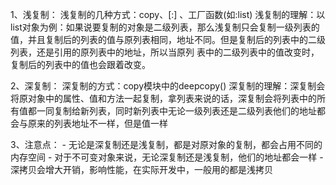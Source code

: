1、浅复制：
	浅复制的几种方式：copy、[:] 、工厂函数(如:list)
	浅复制的理解：以list对象为例：如果说要复制的对象是二级列表，那么浅复制只会复制一级列表的值，并且复制后的列表的值与原列表相同，地址不同。但是复制后的列表中的二级列表，还是引用的原列表中的地址，所以当原列			表中的二级列表中的值改变时，复制后的列表中的值也会跟着改变。


2、深复制：
	深复制的方式：copy模块中的deepcopy()
	深复制的理解：深复制会将原对象中的属性、值和方法一起复制，拿列表来说的话，深复制会将列表中的所有值都一同复制给新列表，同时新列表中无论一级列表还是二级列表他们的地址都会与原来的列表地址不一样，但是值一样

3、注意点：
	- 无论是深复制还是浅复制，都是对原对象的复制，都会占用不同的内存空间
	- 对于不可变对象来说，无论深复制还是浅复制，他们的地址都会一样
	- 深拷贝会增大开销，影响性能，在实际开发中，一般用的都是浅拷贝
